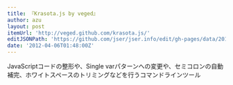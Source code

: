 ```yaml
---
title: 『Krasota.js by veged』
author: azu
layout: post
itemUrl: 'http://veged.github.com/krasota.js/'
editJSONPath: 'https://github.com/jser/jser.info/edit/gh-pages/data/2012/04/index.json'
date: '2012-04-06T01:48:00Z'
---
```

JavaScriptコードの整形や、Single varパターンへの変更や、セミコロンの自動補完、ホワイトスペースのトリミングなどを行うコマンドラインツール
